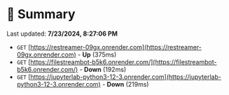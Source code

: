 # 📖 Summary
Last updated: **7/23/2024, 8:27:06 PM**

- `GET` [https://restreamer-09gx.onrender.com](https://restreamer-09gx.onrender.com) - **Up** (375ms)
- `GET` [https://filestreambot-b5k6.onrender.com/](https://filestreambot-b5k6.onrender.com/) - **Down** (192ms)
- `GET` [https://jupyterlab-python3-12-3.onrender.com](https://jupyterlab-python3-12-3.onrender.com) - **Down** (219ms)
